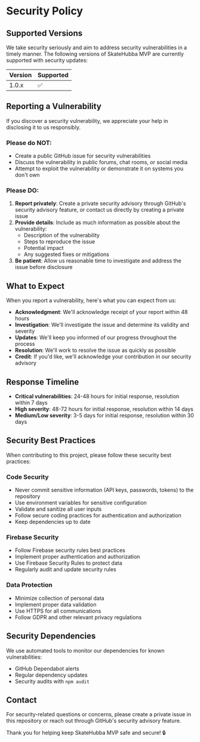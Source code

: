 # Security Policy

## Supported Versions

We take security seriously and aim to address security vulnerabilities in a timely manner. The following versions of SkateHubba MVP are currently supported with security updates:

| Version | Supported          |
| ------- | ------------------ |
| 1.0.x   | :white_check_mark: |

## Reporting a Vulnerability

If you discover a security vulnerability, we appreciate your help in disclosing it to us responsibly.

### Please do NOT:
- Create a public GitHub issue for security vulnerabilities
- Discuss the vulnerability in public forums, chat rooms, or social media
- Attempt to exploit the vulnerability or demonstrate it on systems you don't own

### Please DO:
1. **Report privately**: Create a private security advisory through GitHub's security advisory feature, or contact us directly by creating a private issue
2. **Provide details**: Include as much information as possible about the vulnerability:
   - Description of the vulnerability
   - Steps to reproduce the issue
   - Potential impact
   - Any suggested fixes or mitigations
3. **Be patient**: Allow us reasonable time to investigate and address the issue before disclosure

## What to Expect

When you report a vulnerability, here's what you can expect from us:

- **Acknowledgment**: We'll acknowledge receipt of your report within 48 hours
- **Investigation**: We'll investigate the issue and determine its validity and severity
- **Updates**: We'll keep you informed of our progress throughout the process
- **Resolution**: We'll work to resolve the issue as quickly as possible
- **Credit**: If you'd like, we'll acknowledge your contribution in our security advisory

## Response Timeline

- **Critical vulnerabilities**: 24-48 hours for initial response, resolution within 7 days
- **High severity**: 48-72 hours for initial response, resolution within 14 days  
- **Medium/Low severity**: 3-5 days for initial response, resolution within 30 days

## Security Best Practices

When contributing to this project, please follow these security best practices:

### Code Security
- Never commit sensitive information (API keys, passwords, tokens) to the repository
- Use environment variables for sensitive configuration
- Validate and sanitize all user inputs
- Follow secure coding practices for authentication and authorization
- Keep dependencies up to date

### Firebase Security
- Follow Firebase security rules best practices
- Implement proper authentication and authorization
- Use Firebase Security Rules to protect data
- Regularly audit and update security rules

### Data Protection
- Minimize collection of personal data
- Implement proper data validation
- Use HTTPS for all communications
- Follow GDPR and other relevant privacy regulations

## Security Dependencies

We use automated tools to monitor our dependencies for known vulnerabilities:
- GitHub Dependabot alerts
- Regular dependency updates
- Security audits with `npm audit`

## Contact

For security-related questions or concerns, please create a private issue in this repository or reach out through GitHub's security advisory feature.

Thank you for helping keep SkateHubba MVP safe and secure! 🔒